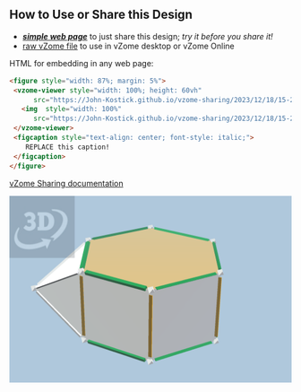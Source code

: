 
## How to Use or Share this Design

 - [***simple web page***](<https://John-Kostick.github.io/vzome-sharing/2023/12/18/15-25-42-J54-Augmented-Haxagonal-Prism-Polygon12/>) to just share this design; *try it before you share it!*
 - [raw vZome file](<https://raw.githubusercontent.com/John-Kostick/vzome-sharing/main/2023/12/18/15-25-42-J54-Augmented-Haxagonal-Prism-Polygon12/J54-Augmented-Haxagonal-Prism-Polygon12.vZome>) to use in vZome desktop or vZome Online
 
 HTML for embedding in any web page:
 ```html
<figure style="width: 87%; margin: 5%">
  <vzome-viewer style="width: 100%; height: 60vh"
       src="https://John-Kostick.github.io/vzome-sharing/2023/12/18/15-25-42-J54-Augmented-Haxagonal-Prism-Polygon12/J54-Augmented-Haxagonal-Prism-Polygon12.vZome" >
    <img  style="width: 100%"
       src="https://John-Kostick.github.io/vzome-sharing/2023/12/18/15-25-42-J54-Augmented-Haxagonal-Prism-Polygon12/J54-Augmented-Haxagonal-Prism-Polygon12.png" >
  </vzome-viewer>
  <figcaption style="text-align: center; font-style: italic;">
     REPLACE this caption!
  </figcaption>
</figure>
 ```

[vZome Sharing documentation](https://vzome.github.io/vzome/sharing.html#how-it-works)

![Image](<J54-Augmented-Haxagonal-Prism-Polygon12.png>)

